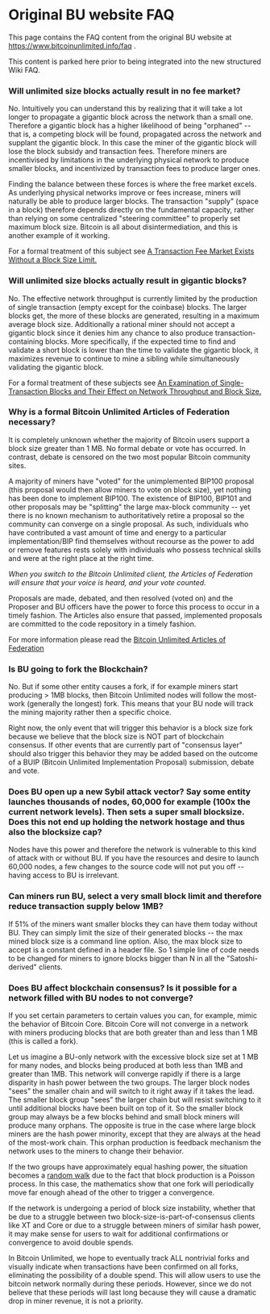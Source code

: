 # Original BU website FAQ

This page contains the FAQ content from the original BU website at 
https://www.bitcoinunlimited.info/faq .

This content is parked here prior to being integrated into the new
structured Wiki FAQ.

### Will unlimited size blocks actually result in no fee market?

No. Intuitively you can understand this by realizing that it will take a lot longer to propagate a gigantic block across the network than a small one. Therefore a gigantic block has a higher likelihood of being "orphaned" -- that is, a competing block will be found, propagated across the network and supplant the gigantic block. In this case the miner of the gigantic block will lose the block subsidy and transaction fees. Therefore miners are incentivised by limitations in the underlying physical network to produce smaller blocks, and incentivized by transaction fees to produce larger ones.

Finding the balance between these forces is where the free market excels. As underlying physical networks improve or fees increase, miners will naturally be able to produce larger blocks. The transaction "supply" (space in a block) therefore depends directly on the fundamental capacity, rather than relying on some centralized "steering committee" to properly set maximum block size. Bitcoin is all about disintermediation, and this is another example of it working.

For a formal treatment of this subject see [A Transaction Fee Market Exists Without a Block Size Limit.](https://www.bitcoinunlimited.info/resources/feemarket.pdf)


### Will unlimited size blocks actually result in gigantic blocks?

No. The effective network throughput is currently limited by the production of single transaction (empty except for the coinbase) blocks. The larger blocks get, the more of these blocks are generated, resulting in a maximum average block size. Additionally a rational miner should not accept a gigantic block since it denies him any chance to also produce transaction-containing blocks. More specifically, if the expected time to find and validate a short block is lower than the time to validate the gigantic block, it maximizes revenue to continue to mine a sibling while simultaneously validating the gigantic block.

For a formal treatment of these subjects see [An Examination of Single-Transaction Blocks and Their Effect on Network Throughput and Block Size.](https://www.bitcoinunlimited.info/resources/1txn.pdf)


### Why is a formal Bitcoin Unlimited Articles of Federation necessary?

It is completely unknown whether the majority of Bitcoin users support a block size greater than 1 MB. No formal debate or vote has occurred. In contrast, debate is censored on the two most popular Bitcoin community sites.

A majority of miners have "voted" for the unimplemented BIP100 proposal (this proposal would then allow miners to vote on block size), yet nothing has been done to implement BIP100. The existence of BIP100, BIP101 and other proposals may be "splitting" the large max-block community -- yet there is no known mechanism to authoritatively retire a proposal so the community can converge on a single proposal. As such, individuals who have contributed a vast amount of time and energy to a particular implementation/BIP find themselves without recourse as the power to add or remove features rests solely with individuals who possess technical skills and were at the right place at the right time.

_When you switch to the Bitcoin Unlimited client, the Articles of Federation will ensure that your voice is heard, and your vote counted._

Proposals are made, debated, and then resolved (voted on) and the Proposer and BU officers have the power to force this process to occur in a timely fashion. The Articles also ensure that passed, implemented proposals are committed to the code repository in a timely fashion.

For more information please read the [Bitcoin Unlimited Articles of Federation](https://www.bitcoinunlimited.info/articles)


### Is BU going to fork the Blockchain?

No. But if some other entity causes a fork, if for example miners start producing > 1MB blocks, then Bitcoin Unlimited nodes will follow the most-work (generally the longest) fork. This means that your BU node will track the mining majority rather then a specific choice.

Right now, the only event that will trigger this behavior is a block size fork because we believe that the block size is NOT part of blockchain consensus. If other events that are currently part of "consensus layer" should also trigger this behavior they may be added based on the outcome of a BUIP (Bitcoin Unlimited Implementation Proposal) submission, debate and vote.


### Does BU open up a new Sybil attack vector? Say some entity launches thousands of nodes, 60,000 for example (100x the current network levels). Then sets a super small blocksize. Does this not end up holding the network hostage and thus also the blocksize cap?

Nodes have this power and therefore the network is vulnerable to this kind of attack with or without BU. If you have the resources and desire to launch 60,000 nodes, a few changes to the source code will not put you off -- having access to BU is irrelevant.


### Can miners run BU, select a very small block limit and therefore reduce transaction supply below 1MB?

If 51% of the miners want smaller blocks they can have them today without BU. They can simply limit the size of their generated blocks -- the max mined block size is a command line option. Also, the max block size to accept is a constant defined in a header file. So 1 simple line of code needs to be changed for miners to ignore blocks bigger than N in all the "Satoshi-derived" clients.


### Does BU affect blockchain consensus? Is it possible for a network filled with BU nodes to not converge?

If you set certain parameters to certain values you can, for example, mimic the behavior of Bitcoin Core. Bitcoin Core will not converge in a network with miners producing blocks that are both greater than and less than 1 MB (this is called a fork).

Let us imagine a BU-only network with the excessive block size set at 1 MB for many nodes, and blocks being produced at both less than 1MB and greater than 1MB. This network will converge rapidly if there is a large disparity in hash power between the two groups. The larger block nodes "sees" the smaller chain and will switch to it right away if it takes the lead. The smaller block group "sees" the larger chain but will resist switching to it until additional blocks have been built on top of it. So the smaller block group may always be a few blocks behind and small block miners will produce many orphans. The opposite is true in the case where large block miners are the hash power minority, except that they are always at the head of the most-work chain. This orphan production is feedback mechanism the network uses to the miners to change their behavior.

If the two groups have approximately equal hashing power, the situation becomes a [random walk](https://en.wikipedia.org/wiki/Random_walk) due to the fact that block production is a Poisson process. In this case, the mathematics show that one fork will periodically move far enough ahead of the other to trigger a convergence.

If the network is undergoing a period of block size instability, whether that be due to a struggle between two block-size-is-part-of-consensus clients like XT and Core or due to a struggle between miners of similar hash power, it may make sense for users to wait for additional confirmations or convergence to avoid double spends.

In Bitcoin Unlimited, we hope to eventually track ALL nontrivial forks and visually indicate when transactions have been confirmed on all forks, eliminating the possibility of a double spend. This will allow users to use the bitcoin network normally during these periods. However, since we do not believe that these periods will last long because they will cause a dramatic drop in miner revenue, it is not a priority.
